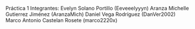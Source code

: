 Práctica 1 Integrantes: Evelyn Solano Portillo (Eeveeelyyyn) Aranza Michelle Gutierrez Jiménez (AranzaMich) Daniel Vega Rodríguez (DanVer2002) Marco Antonio Castelan Rosete (marco2220x)